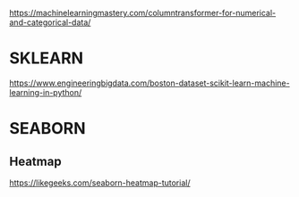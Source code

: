 
https://machinelearningmastery.com/columntransformer-for-numerical-and-categorical-data/

# SKLEARN

https://www.engineeringbigdata.com/boston-dataset-scikit-learn-machine-learning-in-python/

# SEABORN

## Heatmap

https://likegeeks.com/seaborn-heatmap-tutorial/
